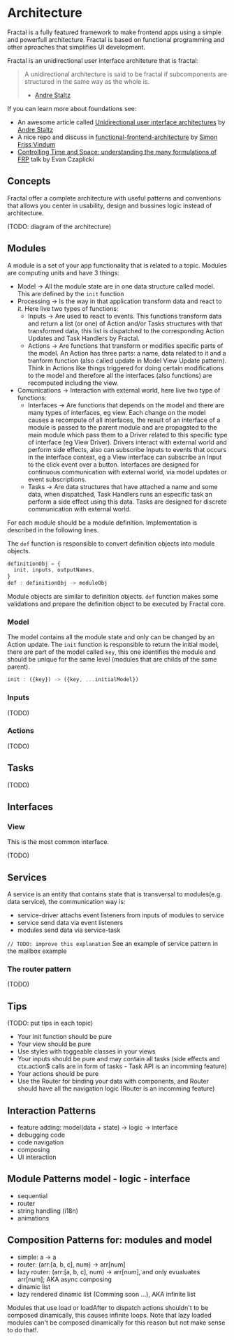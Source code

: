 # Architecture

Fractal is a fully featured framework to make frontend apps using a simple and powerfull architecture. Fractal is based on functional programming and other aproaches that simplifies UI development.

Fractal is an unidirectional user interface architeture that is fractal:

> A unidirectional architecture is said to be fractal if subcomponents are structured in the same way as the whole is.
> - [Andre Staltz](http://staltz.com/unidirectional-user-interface-architectures.html)


If you can learn more about foundations see:

- An awesome article called [Unidirectional user interface architectures](http://staltz.com/unidirectional-user-interface-architectures.html) by [Andre Staltz](http://staltz.com/)
- A nice repo and discuss in [functional-frontend-architecture](https://github.com/paldepind/functional-frontend-architecture) by [Simon Friss Vindum](https://github.com/paldepind)
- [Controlling Time and Space: understanding the many formulations of FRP](https://www.youtube.com/watch?v=Agu6jipKfYw) talk by Evan Czaplicki

## Concepts

Fractal offer a complete architecture with useful patterns and conventions that allows you center in usability, design and bussines logic instead of architecture.

(TODO: diagram of the architecture)

## Modules

A module is a set of your app functionality that is related to a topic. Modules are computing units and have 3 things:

- Model -> All the module state are in one data structure called model. This are defined by the `init` function
- Processing -> Is the way in that application transform data and react to it. Here live two types of functions:
  - Inputs -> Are used to react to events. This functions transform data and return a list (or one) of Action and/or Tasks structures with that transformed data, this list is dispatched to the corresponding Action Updates and Task Handlers by Fractal.
  - Actions -> Are functions that transform or modifies specific parts of the model. An Action has three parts: a name, data related to it and a tranform function (also called update in Model View Update pattern). Think in Actions like things triggered for doing certain modifications to the model and therefore all the interfaces (also functions) are recomputed including the view.
- Comunications -> Interaction with external world, here live two type of functions:
  - Interfaces -> Are functions that depends on the model and there are many types of interfaces, eg view. Each change on the model causes a recompute of all interfaces, the result of an interface of a module is passed to the parent module and are propagated to the main module which pass them to a Driver related to this specific type of interface (eg View Driver). Drivers interact with external world and perform side effects, also can subscribe Inputs to events that occurs in the interface context, eg a View interface can subscribe an Input to the click event over a button. Interfaces are designed for continuous communication with external world, via model updates or event subscriptions.
  - Tasks -> Are data structures that have attached a name and some data, when dispatched, Task Handlers runs an especific task an perform a side effect using this data. Tasks are designed for discrete communication with external world.

For each module should be a module definition. Implementation is described in the following lines.

The `def` function is responsible to convert definition objects into module objects.

```javascript
definitionObj = {
  init, inputs, outputNames,
}
def : definitionObj -> moduleObj
```

Module objects are similar to definition objects. `def` function makes some validations and prepare the definition object to be executed by Fractal core.

### Model

The model contains all the module state and only can be changed by an Action update. The `init` function is responsible to return the initial model, there are part of the model called `key`, this one identifies the module and should be unique for the same level (modules that are childs of the same parent).

```javascript
init : ({key}) -> ({key, ...initialModel})
```

### Inputs

(TODO)

### Actions

(TODO)

## Tasks

(TODO)

## Interfaces

### View

This is the most common interface.

(TODO)

## Services

A service is an entity that contains state that is transversal to modules(e.g. data service), the communication way is:

- service-driver attachs event listeners from inputs of modules to service
- service send data via event listeners
- modules send data via service-task

`// TODO: improve this explanation`
See an example of service pattern in the mailbox example

### The router pattern

(TODO)

## Tips

(TODO: put tips in each topic)

- Your init function should be pure
- Your view should be pure
- Use styles with toggeable classes in your views
- Your inputs should be pure and may contain all tasks (side effects and ctx.action$ calls are in form of tasks - Task API is an incomming feature)
- Your actions should be pure
- Use the Router for binding your data with components, and Router should have all the navigation logic (Router is an incomming feature)

## Interaction Patterns

- feature adding: model(data + state) -> logic -> interface
- debugging code
- code navigation
- composing
- UI interaction

## Module Patterns model - logic - interface

- sequential
- router
- string handling (i18n)
- animations

## Composition Patterns for: modules and model

- simple: a -> a
- router: (arr:[a, b, c], num) -> arr[num]
- lazy router: (arr:[a, b, c], num) -> arr[num], and only evualuates arr[num]; AKA async composing
- dinamic list
- lazy rendered dinamic list (Comming soon ...), AKA infinite list

Modules that use load or loadAfter to dispatch actions shouldn't to be composed dinamically, this causes infinite loops. Note that lazy loaded modules can't be composed dinamically for this reason but not make sense to do that!.
